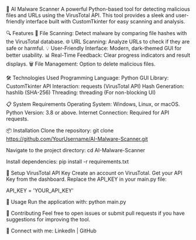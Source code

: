 📌 AI Malware Scanner
A powerful Python-based tool for detecting malicious files and URLs using the VirusTotal API. This tool provides a sleek and user-friendly interface built with CustomTkinter for easy scanning and analysis.

🔍 Features
📁 File Scanning: Detect malware by comparing file hashes with the VirusTotal database.
🌐 URL Scanning: Analyze URLs to check if they are safe or harmful.
💡 User-Friendly Interface: Modern, dark-themed GUI for better usability.
📊 Real-Time Feedback: Clear progress indicators and result displays.
🗑️ File Management: Option to delete malicious files.

🛠️ Technologies Used
Programming Language: Python
GUI Library: CustomTkinter
API Interaction: requests (VirusTotal API)
Hash Generation: hashlib (SHA-256)
Threading: threading (For non-blocking UI)

📋 System Requirements
Operating System: Windows, Linux, or macOS.
Python Version: 3.8 or above.
Internet Connection: Required for API requests.

📦 Installation
Clone the repository:
git clone https://github.com/YourUsername/AI-Malware-Scanner.git

Navigate to the project directory:
cd AI-Malware-Scanner

Install dependencies:
pip install -r requirements.txt

🔑 Setup VirusTotal API Key
Create an account on VirusTotal.
Get your API Key from the dashboard.
Replace the API_KEY in your main.py file:

API_KEY = 'YOUR_API_KEY'

🚀 Usage
Run the application with:
python main.py

🤝 Contributing
Feel free to open issues or submit pull requests if you have suggestions for improving the tool.

📣 Connect with me:
LinkedIn | GitHub

